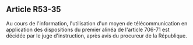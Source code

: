 Article R53-35
----
Au cours de l'information, l'utilisation d'un moyen de télécommunication en
application des dispositions du premier alinéa de l'article 706-71 est décidée
par le juge d'instruction, après avis du procureur de la République.
